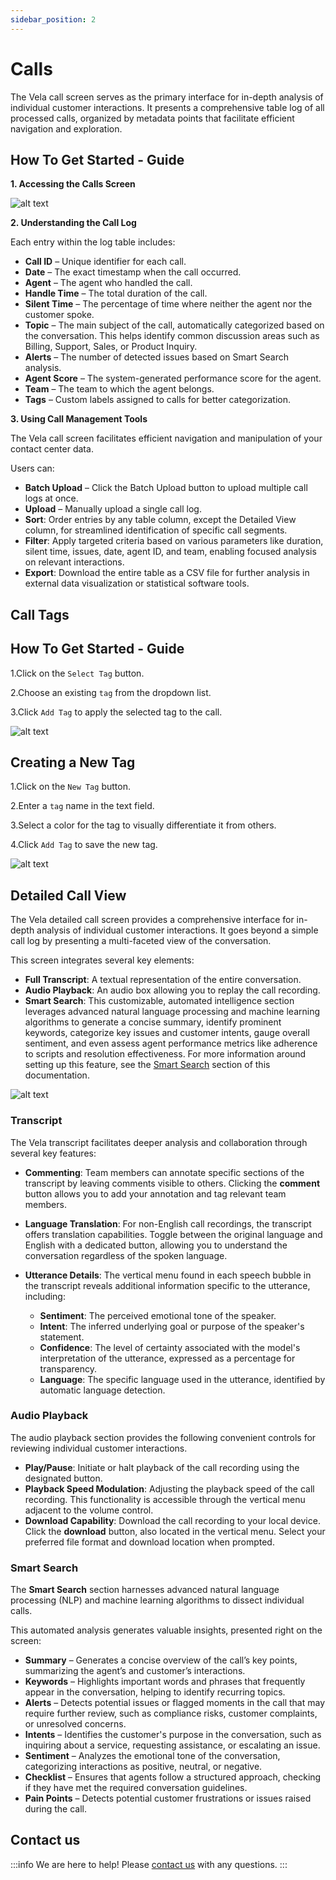 ```yaml
---
sidebar_position: 2
---
```


# Calls

The Vela call screen serves as the primary interface for in-depth analysis of individual customer interactions. It presents a comprehensive table log of all processed calls, organized by metadata points that facilitate efficient navigation and exploration.

## How To Get Started - Guide

 **1. Accessing the Calls Screen**

![alt text](../img/screenshots/calls.png)

**2. Understanding the Call Log**

Each entry within the log table includes: 

-  **Call ID** – Unique identifier for each call.
-  **Date** – The exact timestamp when the call occurred.
-  **Agent** – The agent who handled the call.
-  **Handle Time** – The total duration of the call.
-  **Silent Time** – The percentage of time where neither the agent nor the customer spoke.
-  **Topic** – The main subject of the call, automatically categorized based on the conversation. This helps identify common discussion areas such as Billing, Support, Sales, or Product Inquiry.
-  **Alerts** – The number of detected issues based on Smart Search analysis.
-  **Agent Score** – The system-generated performance score for the agent.
-  **Team** – The team to which the agent belongs.
-  **Tags** – Custom labels assigned to calls for better categorization.

**3. Using Call Management Tools**

The Vela call screen facilitates efficient navigation and manipulation of your contact center data. 

Users can:  
- **Batch Upload** – Click the Batch Upload button to upload multiple call logs at once.
- **Upload** – Manually upload a single call log.
- **Sort**: Order entries by any table column, except the Detailed View column, for streamlined identification of specific call segments. 
- **Filter**: Apply targeted criteria based on various parameters like duration, silent time, issues, date, agent ID, and team, enabling focused analysis on relevant interactions. 
- **Export**: Download the entire table as a CSV file for further analysis in external data visualization or statistical software tools. 

## Call Tags

## How To Get Started - Guide
1.Click on the `Select Tag` button.

2.Choose an existing `tag` from the dropdown list.

3.Click `Add Tag` to apply the selected tag to the call.

![alt text](../img/screenshots/call-tags.png)

## Creating a New Tag
1.Click on the `New Tag` button.

2.Enter a `tag` name in the text field.

3.Select a color for the tag to visually differentiate it from others.

4.Click `Add Tag` to save the new tag.

![alt text](../img/screenshots/new-tag.png)

## Detailed Call View 

The Vela detailed call screen provides a comprehensive interface for in-depth analysis of individual customer interactions. It goes beyond a simple call log by presenting a multi-faceted view of the conversation. 

This screen integrates several key elements: 
- **Full Transcript**: A textual representation of the entire conversation. 
- **Audio Playback**: An audio box allowing you to replay the call recording. 
- **Smart Search**: This customizable, automated intelligence section leverages advanced natural language processing and machine learning algorithms to generate a concise summary, identify prominent keywords, categorize key issues and customer intents, gauge overall sentiment, and even assess agent performance metrics like adherence to scripts and resolution effectiveness. For more information around setting up this feature, see the [Smart Search](/docs/Smart%20Search) section of this documentation.

![alt text](../img/screenshots/detailed-calls.png)

### Transcript 

The Vela transcript facilitates deeper analysis and collaboration through several key features:

- **Commenting**: Team members can annotate specific sections of the transcript by leaving comments visible to others. Clicking the **comment** button allows you to add your annotation and tag relevant team members.  
- **Language Translation**: For non-English call recordings, the transcript offers translation capabilities. Toggle between the original language and English with a dedicated button, allowing you to understand the conversation regardless of the spoken language. 
- **Utterance Details**: The vertical menu found in each speech bubble in the transcript reveals additional information specific to the utterance, including: 

    - **Sentiment**: The perceived emotional tone of the speaker. 
    - **Intent**: The inferred underlying goal or purpose of the speaker's statement. 
    - **Confidence**: The level of certainty associated with the model's interpretation of the utterance, expressed as a percentage for transparency. 
    - **Language**: The specific language used in the utterance, identified by automatic language detection.

### Audio Playback 

The audio playback section provides the following convenient controls for reviewing individual customer interactions.

- **Play/Pause**: Initiate or halt playback of the call recording using the designated button. 
- **Playback Speed Modulation**: Adjusting the playback speed of the call recording. This functionality is accessible through the vertical menu adjacent to the volume control. 
- **Download Capability**: Download the call recording to your local device. Click the **download** button, also located in the vertical menu. Select your preferred file format and download location when prompted.

### Smart Search 

The **Smart Search** section harnesses advanced natural language processing (NLP) and machine learning algorithms to dissect individual calls.

This automated analysis generates valuable insights, presented right on the screen: 
- **Summary** – Generates a concise overview of the call’s key points, summarizing the agent’s and customer’s interactions.
- **Keywords** – Highlights important words and phrases that frequently appear in the conversation, helping to identify recurring topics.
- **Alerts** – Detects potential issues or flagged moments in the call that may require further review, such as compliance risks, customer complaints, or unresolved concerns.
- **Intents** – Identifies the customer's purpose in the conversation, such as inquiring about a service, requesting assistance, or escalating an issue.
- **Sentiment** – Analyzes the emotional tone of the conversation, categorizing interactions as positive, neutral, or negative.
- **Checklist** – Ensures that agents follow a structured approach, checking if they have met the required conversation guidelines.
- **Pain Points** – Detects potential customer frustrations or issues raised during the call.

## Contact us

:::info
We are here to help! Please [contact us](mailto:support@botlhale.ai) with any questions.
:::